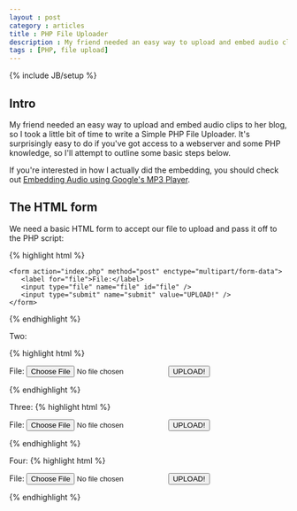 ```yaml
---
layout : post
category : articles 
title : PHP File Uploader 
description : My friend needed an easy way to upload and embed audio clips to her blog, so I wrote my Simple PHP File Uploader.
tags : [PHP, file upload]
---
```

{% include JB/setup %}

## Intro
My friend needed an easy way to upload and embed audio clips to her blog, so I took a little bit of time to write a Simple PHP File Uploader. It's surprisingly easy to do if you've got access to a webserver and some PHP knowledge, so I'll attempt to outline some basic steps below.

If you're interested in how I actually did the embedding, you should check out [Embedding Audio using Google's MP3 Player](/articles/2009/08/25/embedding-audio-using-googles-mp3-player).

## The HTML form
We need a basic HTML form to accept our file to upload and pass it off to the PHP script:

{% highlight html %}

    <form action="index.php" method="post" enctype="multipart/form-data">
       <label for="file">File:</label>
       <input type="file" name="file" id="file" />
       <input type="submit" name="submit" value="UPLOAD!" />
    </form>

{% endhighlight %}

Two:

{% highlight html %}
    <form action="index.php" method="post" enctype="multipart/form-data">
       <label for="file">File:</label>
       <input type="file" name="file" id="file" />
       <input type="submit" name="submit" value="UPLOAD!" />
    </form>
{% endhighlight %}

Three: 
{% highlight html %}
<form action="index.php" method="post" enctype="multipart/form-data">
   <label for="file">File:</label>
   <input type="file" name="file" id="file" />
   <input type="submit" name="submit" value="UPLOAD!" />
</form>
{% endhighlight %}

Four:
{% highlight html %}

<form action="index.php" method="post" enctype="multipart/form-data">
   <label for="file">File:</label>
   <input type="file" name="file" id="file" />
   <input type="submit" name="submit" value="UPLOAD!" />
</form>

{% endhighlight %}





